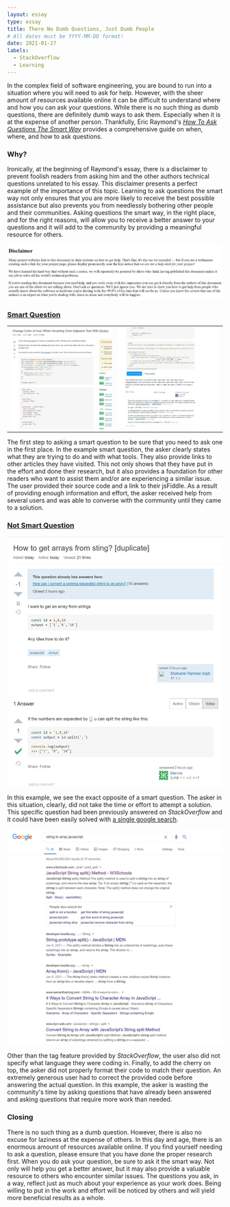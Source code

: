 ```yaml
---
layout: essay
type: essay
title: There No Dumb Questions, Just Dumb People
# All dates must be YYYY-MM-DD format!
date: 2021-01-27
labels:
  - StackOverflow
  - Learning
---
```


In the complex field of software engineering, you are bound to run into a situation where you will need to ask for help. However, with the sheer amount of resources available online it can be difficult to understand where and how you can ask your questions. While there is no such thing as dumb questions, there are definitely dumb ways to ask them. Especially when it is at the expense of another person. Thankfully, Eric Raymond's [*How To Ask Questions The Smart Way*](http://www.catb.org/esr/faqs/smart-questions.html) provides a comprehensive guide on when, where, and how to ask questions. 

### Why?

Ironically, at the beginning of Raymond's essay, there is a disclaimer to prevent foolish readers from asking him and the other authors technical questions unrelated to his essay. This disclaimer presents a perfect example of the importance of this topic. Learning to ask questions the smart way not only ensures that you are more likely to receive the best possible assistance but also prevents you from needlessly bothering other people and their communities. Asking questions the smart way, in the right place, and for the right reasons, will allow you to receive a better answer to your questions and it will add to the community by providing a meaningful resource for others.

<img class="ui medium rounded image" src="../images/disclaimer.jpg">

### [Smart Question](https://stackoverflow.com/questions/65924975/change-color-of-icon-when-hovering-over-adjacent-text-with-jquery)

|               |               |
| ------------- | ------------- |
|<img class="ui medium rounded image" src="../images/smartQuestion.jpg">|<img class="ui medium rounded image" src="../images/smartAnswer.jpg">|

The first step to asking a smart question to be sure that you need to ask one in the first place. In the example smart question, the asker clearly states what they are trying to do and with what tools. They also provide links to other articles they have visited. This not only shows that they have put in the effort and done their research, but it also provides a foundation for other readers who want to assist them and/or are experiencing a similar issue. The user provided their source code and a link to their jsFiddle. As a result of providing enough information and effort, the asker received help from several users and was able to converse with the community until they came to a solution. 


### [Not Smart Question](https://stackoverflow.com/questions/65931647/how-to-get-arrays-from-sting)

<img class="ui medium floated rounded image" src="../images/notSmart.jpg">

In this example, we see the exact opposite of a smart question. The asker in this situation, clearly, did not take the time or effort to attempt a solution. This specific question had been previously answered on *StackOverflow* and it could have been easily solved with [a single google search](https://www.google.com/search?ei=4n8TYJLoNpnA0PEPw8G3OA&q=string+to+array+javascript&oq=string+to+array+javascript&gs_lcp=CgZwc3ktYWIQAzICCAAyAggAMgIIADIGCAAQBxAeOgcIABCxAxBDOgQIABANUNBRWOxgYItmaABwAngAgAGaAYgB_g-SAQQwLjE1mAEAoAEBqgEHZ3dzLXdpesABAQ&sclient=psy-ab&ved=0ahUKEwiS4Y_RmMDuAhUZIDQIHcPgDQcQ4dUDCA0&uact=5). 

<img class="ui medium rounded image" src="../images/googledQuestion.jpg">

Other than the tag feature provided by *StackOverflow*, the user also did not specify what language they were coding in. Finally, to add the cherry on top, the asker did not properly format their code to match their question. An extremely generous user had to correct the provided code before answering the actual question. In this example, the asker is wasting the community's time by asking questions that have already been answered and asking questions that require more work than needed.

### Closing 

There is no such thing as a dumb question. However, there is also no excuse for laziness at the expense of others. In this day and age, there is an enormous amount of resources available online. If you find yourself needing to ask a question, please ensure that you have done the proper research first. When you do ask your question, be sure to ask it the smart way. Not only will help you get a better answer, but it may also provide a valuable resource to others who encounter similar issues. The questions you ask, in a way, reflect just as much about your experience as your work does. Being willing to put in the work and effort will be noticed by others and will yield more beneficial results as a whole.
